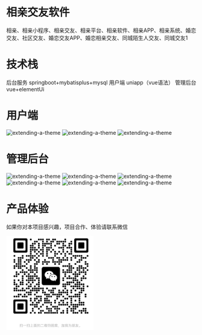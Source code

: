 # 相亲交友软件

相亲、相亲小程序、相亲交友、相亲平台、相亲软件、相亲APP、相亲系统、婚恋交友、社区交友、婚恋交友APP、婚恋相亲交友、同城陌生人交友、同城交友1

# 技术栈 

后台服务 springboot+mybatisplus+mysql
用户端 uniapp（vue语法）
管理后台 vue+elementUi

# 用户端

![extending-a-theme](/04.png)
![extending-a-theme](/05.png)
![extending-a-theme](/06.png)


# 管理后台

![extending-a-theme](/16.png)
![extending-a-theme](/17.png)
![extending-a-theme](/18.png)
![extending-a-theme](/19.png)
![extending-a-theme](/20.png)
![extending-a-theme](/21.png)


# 产品体验

如果你对本项目感兴趣，项目合作、体验请联系微信

![extending-a-theme](/wx.png)
